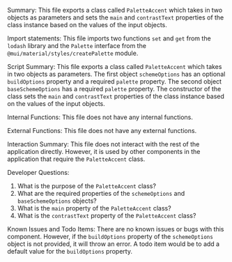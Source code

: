 Summary:
This file exports a class called `PaletteAccent` which takes in two objects as parameters and sets the `main` and `contrastText` properties of the class instance based on the values of the input objects.

Import statements:
This file imports two functions `set` and `get` from the `lodash` library and the `Palette` interface from the `@mui/material/styles/createPalette` module.

Script Summary:
This file exports a class called `PaletteAccent` which takes in two objects as parameters. The first object `schemeOptions` has an optional `buildOptions` property and a required `palette` property. The second object `baseSchemeOptions` has a required `palette` property. The constructor of the class sets the `main` and `contrastText` properties of the class instance based on the values of the input objects.

Internal Functions:
This file does not have any internal functions.

External Functions:
This file does not have any external functions.

Interaction Summary:
This file does not interact with the rest of the application directly. However, it is used by other components in the application that require the `PaletteAccent` class.

Developer Questions:
1. What is the purpose of the `PaletteAccent` class?
2. What are the required properties of the `schemeOptions` and `baseSchemeOptions` objects?
3. What is the `main` property of the `PaletteAccent` class?
4. What is the `contrastText` property of the `PaletteAccent` class? 

Known Issues and Todo Items:
There are no known issues or bugs with this component. However, if the `buildOptions` property of the `schemeOptions` object is not provided, it will throw an error. A todo item would be to add a default value for the `buildOptions` property.